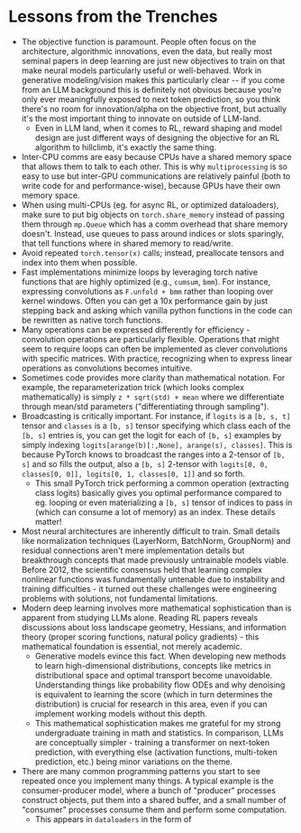 # Lessons from the Trenches 

- The objective function is paramount. People often focus on the architecture, algorithmic 
innovations, even the data, but really most seminal papers in deep learning are just new objectives to train on that make neural models particularly 
useful or well-behaved. Work in generative modeling/vision makes this particularly clear -- if you come from an LLM background this is definitely 
not obvious because you're only ever meaningfully exposed to next token prediction, so you think there's no room for innovation/alpha on the objective 
front, but actually it's the most important thing to innovate on outside of LLM-land. 
    - Even in LLM land, when it comes to RL, reward shaping and model design are just different ways of designing the objective for an RL algorithm to 
    hillclimb, it's exactly the same thing. 
- Inter-CPU comms are easy because CPUs have a shared memory space that allows them to talk to each other.
 This is why `multiprocessing` is so easy to use but inter-GPU communications
are relatively painful (both to write code for and performance-wise), because GPUs have their own memory space. 
- When using multi-CPUs (eg. for async RL, or optimized dataloaders), make sure to put big objects on `torch.share_memory` instead of passing them through `mp.Queue` which has a comm 
overhead that share memory doesn't. Instead, use queues to pass around indices or slots sparingly, that tell functions where in shared 
memory to read/write. 
- Avoid repeated `torch.tensor(x)` calls; instead, preallocate tensors and index into them when possible.
- Fast implementations minimize loops by leveraging torch native functions that are highly optimized (e.g., `cumsum`, `bmm`). For instance, expressing convolutions as `F.unfold + bmm` rather than looping over kernel windows. Often you can get a 10x performance gain by just stepping back and asking which vanilla python functions 
in the code can be rewritten as native torch functions. 
- Many operations can be expressed differently for efficiency - convolution operations are particularly flexible. Operations that might seem to require loops can often be implemented as clever convolutions with specific matrices. With practice, recognizing when to express linear operations as convolutions becomes intuitive.
- Sometimes code provides more clarity than mathematical notation. For example, the reparameterization trick (which looks complex mathematically) is simply `z * sqrt(std) + mean` where we differentiate through mean/std parameters ("differentiating through sampling").
- Broadcasting is critically important. For instance, if `logits` is a `[b, s, t]` tensor and `classes` is a `[b, s]` tensor specifying which class each of the `[b, s]` entries is, you can get the logit for each of `[b, s]` examples by simply indexing `logits[arange(b)[:,None], arange(s), classes]`. This is because PyTorch knows to broadcast the ranges into a 2-tensor of `[b, s]` and so fills the output, also a `[b, s]` 2-tensor with `logits[0, 0, classes[0, 0]], logits[0, 1, classes[0, 1]]` and so forth. 
    - This small PyTorch trick performing a common operation (extracting class logits) basically gives you optimal performance compared to eg. looping or even materializing a `[b, s]` tensor of indices to pass  in (which can consume a lot of memory) as an index. These details matter!
- Most neural architectures are inherently difficult to train. Small details like normalization techniques (LayerNorm, BatchNorm, GroupNorm) and residual connections aren't mere implementation details but breakthrough concepts that made previously untrainable models viable. Before 2012, the scientific consensus held that learning complex nonlinear functions was fundamentally untenable due to instability and training difficulties - it turned out these challenges were engineering problems with solutions, not fundamental limitations.
- Modern deep learning involves more mathematical sophistication than is apparent from studying LLMs alone. Reading RL papers reveals discussions about loss landscape geometry, Hessians, and information theory (proper scoring functions, natural policy gradients) - this mathematical foundation is essential, not merely academic.
    - Generative models evince this fact. When developing new methods to learn high-dimensional distributions, concepts like metrics in distributional space and optimal transport become unavoidable. Understanding things like probability flow ODEs
    and why denoising is equivalent to learning the score (which in turn determines the distribution) is crucial for research in this area, even if you can implement working models without this depth.
    - This mathematical sophistication makes me grateful for my strong undergraduate training in math and statistics. In comparison, LLMs are conceptually simpler - training a transformer on next-token prediction, with everything else (activation functions, multi-token prediction, etc.) being minor variations on the theme. 
- There are many common programming patterns you start to see repeated once you implement many things. A typical example is the consumer-producer model, 
where a bunch of "producer" processes construct objects, put them into a shared buffer, and a small number of "consumer" processes consume them 
and perform some computation. 
    - This appears in `dataloaders` in the form of 